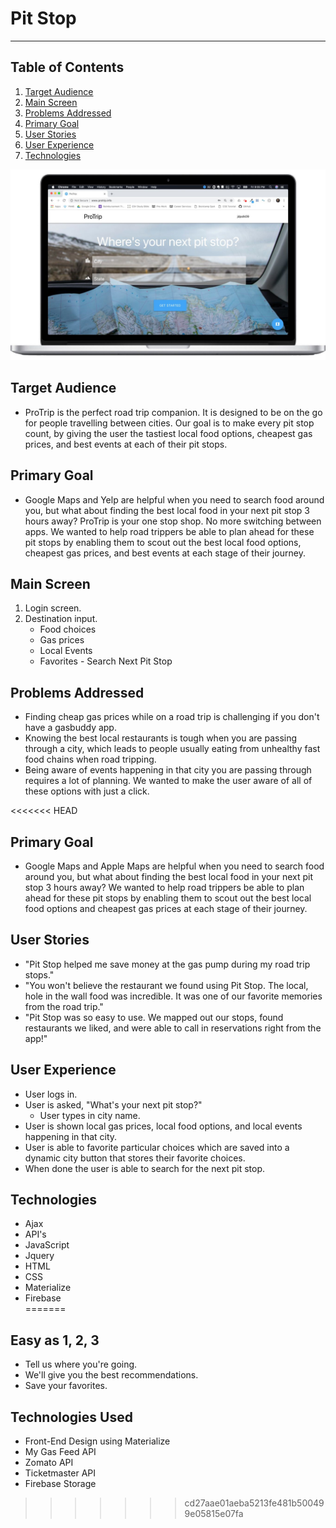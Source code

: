 # Pit Stop
----------

## Table of Contents 
1. [Target Audience](#target)
2. [Main Screen](#display)
3. [Problems Addressed](#problems)
4. [Primary Goal](#goal)
5. [User Stories](#stories)
6. [User Experience](#experience)
7. [Technologies](#technologies)


![MainDisplay](/assets/images/display-readme.jpg)
<a name="target"></a>
## Target Audience
* ProTrip is the perfect road trip companion. It is designed to be on the go for people travelling between cities. Our goal is to make every pit stop count, by giving the user the tastiest local food options, cheapest gas prices, and best events at each of their pit stops.

## Primary Goal
* Google Maps and Yelp are helpful when you need to search food around you, but what about finding the best local food in your next pit stop 3 hours away? ProTrip is your one stop shop. No more switching between apps. We wanted to help road trippers be able to plan ahead for these pit stops by enabling them to scout out the best local food options, cheapest gas prices, and best events at each stage of their journey.

<a name="display"></a>
## Main Screen
1. Login screen.
2. Destination input.
    * Food choices
    * Gas prices
    * Local Events
    * Favorites - Search Next Pit Stop


<a name="problems"></a>
## Problems Addressed
* Finding cheap gas prices while on a road trip is challenging if you don't have a gasbuddy app.
* Knowing the best local restaurants is tough when you are passing through a city, which leads to people usually eating from unhealthy fast food chains when road tripping.
* Being aware of events happening in that city you are passing through requires a lot of planning. We wanted to make the user aware of all of these options with just a click.

<<<<<<< HEAD

<a name="goal"></a>
## Primary Goal
* Google Maps and Apple Maps are helpful when you need to search food around you, but what about finding the best local food in your next pit stop 3 hours away? We wanted to help road trippers be able to plan ahead for these pit stops by enabling them to scout out the best local food options and cheapest gas prices at each stage of their journey.



<a name="stories"></a>
## User Stories
* "Pit Stop helped me save money at the gas pump during my road trip stops."
* "You won't believe the restaurant we found using Pit Stop. The local, hole in the wall food was incredible. It was one of our favorite memories from the road trip."
* "Pit Stop was so easy to use. We mapped out our stops, found restaurants we liked, and were able to call in reservations right from the app!"


<a name="experience"></a>
## User Experience
* User logs in. 
* User is asked, "What's your next pit stop?"
  * User types in city name.
* User is shown local gas prices, local food options, and local events happening in that city.
* User is able to favorite particular choices which are saved into a dynamic city button that stores their favorite choices.
* When done the user is able to search for the next pit stop.



<a name="technologies"></a>
## Technologies

 - Ajax
 - API's
 - JavaScript
 - Jquery
 - HTML
 - CSS
 - Materialize
 - Firebase  
=======
## Easy as 1, 2, 3
* Tell us where you're going.
* We'll give you the best recommendations.
* Save your favorites.

## Technologies Used
* Front-End Design using Materialize
* My Gas Feed API
* Zomato API
* Ticketmaster API
* Firebase Storage
>>>>>>> cd27aae01aeba5213fe481b500499e05815e07fa
